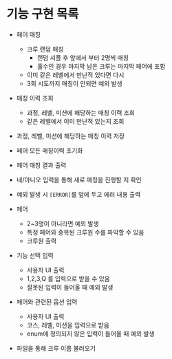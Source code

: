 # 기능 구현 목록

- 페어 매칭
  - 크루 랜덤 매칭
    - 랜덤 셔플 후 앞에서 부터 2명씩 매칭 
    - 홀수인 경우 마지막 남은 크루는 마지막 페어에 포함
  - 이미 같은 레벨에서 만난적 있다면 다시
  - 3회 시도까지 매칭이 안되면 예외 발생

- 매칭 이력 조회
  - 과정, 레벨, 미션에 해당하는 매칭 이력 조회
  - 같은 레벨에서 이미 만난적 있는지 조회
- 과정, 레벨, 미션에 해당하는 매칭 이력 저장
- 페어 모든 매칭이력 초기화

- 페어 매칭 결과 출력
- 네/아니오 입력을 통해 새로 매칭을 진행할 지 확인
- 예외 발생 시 `[ERROR]`를 앞에 두고 에러 내용 출력
  
- 페어
  - 2~3명이 아니라면 예외 발생
  - 특정 페어와 중복된 크루원 수를 파악할 수 있음
  - 크루원 출력

- 기능 선택 입력
  - 사용자 UI 출력 
  - 1,2,3,Q 를 입력으로 받을 수 있음
  - 잘못된 입력이 들어올 때 예외 발생
- 페어와 관련된 옵션 입력
  - 사용자 UI 출력
  - 코스, 레벨, 미션을 입력으로 받음
  - enum에 정의되지 않은 입력이 들어올 때 예외 발생

- 파일을 통해 크루 이름 불러오기